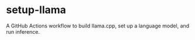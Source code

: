 # setup-llama
A GitHub Actions workflow to build llama.cpp, set up a language model, and run inference.
